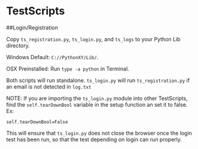 TestScripts
===========

##Login/Registration

Copy `ts_registration.py`, `ts_login.py`, and `ts_logs` to your Python Lib directory. 

Windows Default: `C://PythonXY/Lib/`.

OSX Preinstalled: Run `type -a python` in Terminal.

Both scripts will run standalone. `ts_login.py` will run `ts_registration.py` if an email is not detected in `log.txt`

NOTE: If you are importing the `ts_login.py` module into other TestScripts, find the `self.tearDownBool` variable in the setup function an set it to false. Ex:

`self.tearDownBool=False`

This will ensure that `ts_login.py` does not close the browser once the login test has been run, so that the test depending on login can run properly. 